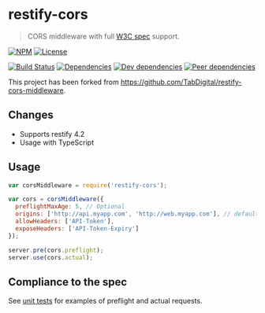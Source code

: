# restify-cors

> CORS middleware with full [W3C spec](www.w3.org/TR/cors) support.

[![NPM](http://img.shields.io/npm/v/restify-cors.svg?style=flat)](https://npmjs.org/package/restify-cors-middleware)
[![License](http://img.shields.io/npm/l/restify-cors.svg?style=flat)](https://github.com/TabDigital/restify-cors-middleware)

[![Build Status](http://img.shields.io/travis/ManuelRauber/restify-cors.svg?style=flat)](http://travis-ci.org/ManuelRauber/restify-cors)
[![Dependencies](http://img.shields.io/david/ManuelRauber/restify-cors.svg?style=flat)](https://david-dm.org/ManuelRauber/restify-cors)
[![Dev dependencies](http://img.shields.io/david/dev/ManuelRauber/restify-cors.svg?style=flat)](https://david-dm.org/ManuelRauber/restify-cors)
[![Peer dependencies](http://img.shields.io/david/peer/ManuelRauber/restify-cors.svg?style=flat)](https://david-dm.org/ManuelRauber/restify-cors)

This project has been forked from https://github.com/TabDigital/restify-cors-middleware.

## Changes

* Supports restify 4.2
* Usage with TypeScript

## Usage

```js
var corsMiddleware = require('restify-cors');

var cors = corsMiddleware({
  preflightMaxAge: 5, // Optional
  origins: ['http://api.myapp.com', 'http://web.myapp.com'], // defaults to ['*'] to allow all origins
  allowHeaders: ['API-Token'],
  exposeHeaders: ['API-Token-Expiry']
});

server.pre(cors.preflight);
server.use(cors.actual);
```

## Compliance to the spec

See [unit tests](https://github.com/ManuelRauber/restify-cors/tree/master/test)
for examples of preflight and actual requests.
